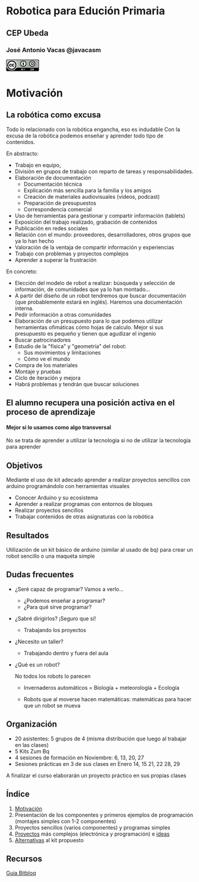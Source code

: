 # Robotica para Edución Primaria

## CEP Ubeda

### José Antonio Vacas @javacasm

![CCbySA](./images/CCbySQ_88x31.png)



# Motivación



## La robótica como excusa

Todo lo relacionado con la robótica engancha,  eso es indudable
Con la excusa de la robótica podemos enseñar y aprender todo tipo de contenidos.

En abstracto:

* Trabajo en equipo,
* División en grupos de trabajo con reparto de tareas y responsabilidades.
* Elaboración de documentación
   * Documentación técnica
   * Explicación más sencilla para la familia y los amigos
   * Creación de materiales audiovisuales (vídeos, podcast)
   * Preparación de presupuestos
   * Correspondencia comercial
* Uso de herramientas para gestionar y compartir información (tablets)
* Exposición del trabajo realizado, grabación de contenidos
* Publicación en redes sociales
* Relación con el mundo: proveedores, desarrolladores, otros grupos que ya lo han hecho
* Valoración de la ventaja de compartir información y experiencias
* Trabajo con problemas y proyectos complejos
* Aprender a superar la frustración

En concreto:

* Elección del modelo de robot a realizar:  búsqueda y selección de información, de comunidades que ya lo han montado…
* A partir del diseño de un robot tendremos que buscar  documentación (que probablemente estará en inglés). Haremos una documentación interna.
* Pedir información a otras comunidades
* Elaboración de un presupuesto para lo que podemos utilizar herramientas ofimáticas cómo hojas de calculo. Mejor si sus presupuesto es pequeño y tienen que agudizar el ingenio
* Buscar patrocinadores
* Estudio de la "física" y "geometría" del robot:
     * Sus movimientos y limitaciones
     * Cómo ve el mundo
* Compra de los materiales
* Montaje y pruebas
* Ciclo de iteración y mejora
* Habrá problemas y tendrán que buscar soluciones

## El alumno recupera una posición activa en el proceso de aprendizaje

#### Mejor si lo usamos como algo transversal

No se trata de aprender a utilizar la tecnología si no de utilizar la tecnología para aprender

## Objetivos

Mediante el uso de kit adecado aprender a realizar proyectos sencillos con arduino programándolo con herramientas visuales

* Conocer Arduino y su ecosistema
* Aprender a realizar programas con entornos de bloques
* Realizar proyectos sencillos
* Trabajar contenidos de otras asignaturas con la robótica

## Resultados
Utilización de un kit básico de arduino (similar al usado de bq) para crear un robot sencillo o una maqueta simple

## Dudas frecuentes

* ¿Seré capaz de programar? Vamos a verlo...
	* ¿Podemos enseñar a programar?
	* ¿Para qué sirve programar?

* ¿Sabré dirigirlos? ¡Seguro que sí!
	* Trabajando los proyectos

* ¿Necesito un taller?
	* Trabajando dentro y fuera del aula

* ¿Qué es un robot?

  No todos los robots lo parecen

  * Invernaderos automáticos = Biología + meteorología + Ecología

  * Robots que al moverse hacen matemáticas: matemáticas para hacer que un robot se mueva



## Organización

* 20 asistentes: 5 grupos de 4
(misma distribución que luego al trabajar en las clases)
* 5 Kits Zum Bq
* 4 sesiones de formación en Noviembre: 6, 13, 20, 27
* Sesiones prácticas en 3 de sus clases en Enero
    14, 15
    21, 22
    28, 29

A finalizar el curso elaborarán un proyecto práctico en sus propias clases

## Índice

1. [Motivación](./Motivacion.md)
1. Presentación de los componentes y primeros ejemplos de programación (montajes simples con 1-2 componentes)
1. Proyectos sencillos (varios componentes) y programas simples
1. [Proyectos](./Proyectos.md) más complejos (electrónica y programación) e [ideas](./Ideas.md)
1. [Alternativas](./Alternativas.md) al kit propuesto

## Recursos

[Guia Bitbloq](http://diwo.bq.com/course/introduccion-a-bitbloq-con-el-kit-zum/)
